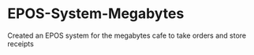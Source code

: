 # EPOS-System-Megabytes
Created an EPOS system for the megabytes cafe to take orders and store receipts
